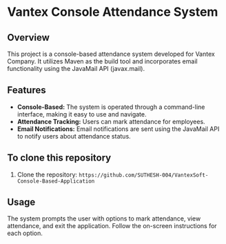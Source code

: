 # Vantex Console Attendance System

## Overview

This project is a console-based attendance system developed for Vantex Company.
It utilizes Maven as the build tool and incorporates email functionality using the JavaMail API (javax.mail).

## Features

- **Console-Based:** The system is operated through a command-line interface, making it easy to use and navigate.
- **Attendance Tracking:** Users can mark attendance for employees.
- **Email Notifications:** Email notifications are sent using the JavaMail API to notify users about attendance status.

## To clone this repository

1. Clone the repository: `https://github.com/SUTHESH-004/VantexSoft-Console-Based-Application`

## Usage

The system prompts the user with options to mark attendance, view attendance, and exit the application. Follow the on-screen instructions for each option.


